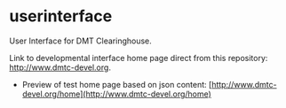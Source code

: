 # userinterface
User Interface for DMT Clearinghouse.

Link to developmental interface home page direct from this repository: http://www.dmtc-devel.org. 

* Preview of test home page based on json content: [http://www.dmtc-devel.org/home](http://www.dmtc-devel.org/home)


